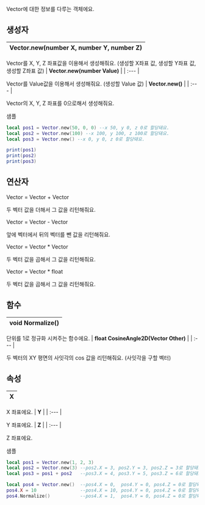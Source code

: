 
Vector에 대한 정보를 다루는 객체에요. 
## **생성자**

| **Vector.new(number X, number Y, number Z)** |
| :--- |

Vector를 X, Y, Z 좌표값을 이용해서 생성해줘요. (생성할 X좌표 값, 생성할 Y좌표 값, 생성할 Z좌표 값) 
| **Vector.new(number Value)** |
| :--- |

Vector를 Value값을 이용해서 생성해줘요. (생성할 Value 값) 
| **Vector.new()** |
| :--- |

Vector의 X, Y, Z 좌표를 0으로해서 생성해줘요. 

샘플 

```lua
local pos1 = Vector.new(50, 0, 0) --x 50, y 0, z 0로 할당돼요.
local pos2 = Vector.new(100) --x 100, y 100, z 100로 할당돼요.
local pos3 = Vector.new() --x 0, y 0, z 0로 할당돼요.

print(pos1)
print(pos2)
print(pos3)
```
## **연산자**


Vector = Vector + Vector 

두 벡터 값을 더해서 그 값을 리턴해줘요. 

Vector = Vector - Vector 

앞에 벡터에서 뒤의 벡터를 뺀 값을 리턴해줘요. 

Vector = Vector * Vector 

두 벡터 값을 곱해서 그 값을 리턴해줘요. 

Vector = Vector * float 

두 벡터 값을 곱해서 그 값을 리턴해줘요. 
## **함수**

| **void Normalize()** |
| :--- |

단위를 1로 정규화 시켜주는 함수에요. 
| **float CosineAngle2D(Vector Other)** |
| :--- |

두 벡터의 XY 평면의 사잇각의 cos 값을 리턴해줘요. (사잇각을 구할 벡터) 
## **속성**

| **X** |
| :--- |

X 좌표에요. 
| **Y** |
| :--- |

Y 좌표에요. 
| **Z** |
| :--- |

Z 좌표에요. 

샘플 

```lua
local pos1 = Vector.new(1, 2, 3)
local pos2 = Vector.new(3) --pos2.X = 3, pos2.Y = 3, pos2.Z = 3로 할당돼요.
local pos3 = pos1 + pos2   --pos3.X = 4, pos3.Y = 5, pos3.Z = 6로 할당돼요.

local pos4 = Vector.new()  --pos4.X = 0,  pos4.Y = 0, pos4.Z = 0로 할당돼요.
pos4.X = 10                --pos4.X = 10, pos4.Y = 0, pos4.Z = 0로 할당돼요.
pos4.Normalize()           --pos4.X = 1,  pos4.Y = 0, pos4.Z = 0로 할당돼요.
```
